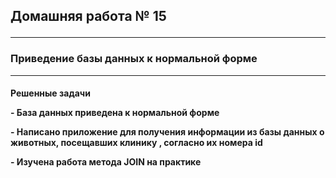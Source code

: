 <h2> Домашняя работа № 15  
<hr> 
<h3> Приведение базы данных к нормальной форме
<hr>
<h4> Решенные задачи
<p>
<p>- База данных приведена к нормальной форме
<p>- Написано приложение для получения информации из базы данных  о животных, посещавших клинику , согласно их номера id
<p>- Изучена работа метода JOIN на практике

